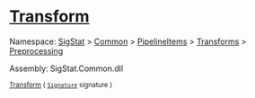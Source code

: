 # [Transform](./FillPenUpDurations-100663739.md)

Namespace: [SigStat]() > [Common](./../../../../README.md) > [PipelineItems]() > [Transforms]() > [Preprocessing](./../README.md)

Assembly: SigStat.Common.dll

<sub>[Transform](./FillPenUpDurations-100663739.md) ( [`Signature`](./../../../../Signature.md) signature )         </sub>
